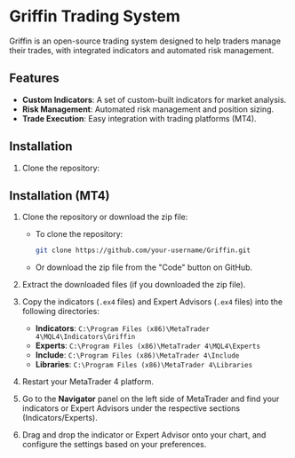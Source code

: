 # Griffin Trading System

Griffin is an open-source trading system designed to help traders manage their trades, with integrated indicators and automated risk management.

## Features

- **Custom Indicators**: A set of custom-built indicators for market analysis.
- **Risk Management**: Automated risk management and position sizing.
- **Trade Execution**: Easy integration with trading platforms (MT4).

## Installation

1. Clone the repository:
## Installation (MT4)

1. Clone the repository or download the zip file:
   - To clone the repository:
     ```bash
     git clone https://github.com/your-username/Griffin.git
     ```
   - Or download the zip file from the "Code" button on GitHub.

2. Extract the downloaded files (if you downloaded the zip file).

3. Copy the indicators (`.ex4` files) and Expert Advisors (`.ex4` files) into the following directories:
   - **Indicators**: `C:\Program Files (x86)\MetaTrader 4\MQL4\Indicators\Griffin`
   - **Experts**: `C:\Program Files (x86)\MetaTrader 4\MQL4\Experts`
   - **Include**: `C:\Program Files (x86)\MetaTrader 4\Include`
   - **Libraries**: `C:\Program Files (x86)\MetaTrader 4\Libraries`

4. Restart your MetaTrader 4 platform.

5. Go to the **Navigator** panel on the left side of MetaTrader and find your indicators or Expert Advisors under the respective sections (Indicators/Experts).

6. Drag and drop the indicator or Expert Advisor onto your chart, and configure the settings based on your preferences.
